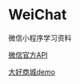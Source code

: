 # WeiChat
微信小程序学习资料

[微信官方API](https://mp.weixin.qq.com/debug/wxadoc/dev/framework/view/wxml/)

[大好商城demo](https://github.com/jiangzepeng/wechat-buycar)
